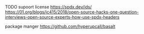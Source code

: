 TODO
supoort license https://spdx.dev/ids/
https://01.org/blogs/jc415/2018/open-source-hacks-one-question-interviews-open-source-experts-how-use-spdx-headers

package manger
https://github.com/hyperupcall/basalt
